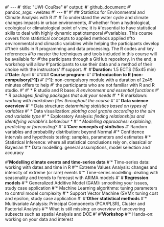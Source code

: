 #' ---
#' title: "UWI-CouRse"
#' output: 
#' github_document:
#' pandoc_args: -webtex
#' ---
#' 
#' ## Statistics for Environmental and Climate Analysis with R
#'
#'To understand the water cycle and climate changes impacts in urban environments, #'whether from a hydrological, ecological or climatological point of view, it is #'essential to have statistical skills to deal with highly dynamic spatiotemporal #'variables. This course covers from statistical concepts to applied methods applied #'to environmental and climactic variables while helping the participants develop #'their skills in R programming and data processing. The R codes and key references #'to master the techniques and tools included in this course will be available for #'the participans through a GitHub repository. In the end, a workshop will allow #'participants to use their data and a method of their choice with the instructors' #'support.
#'
#'**Duration:** 1.5 ECTS (15x45 min)
#'**Date**: April
#'
#'### **Course program:**
#'
#'**Introduction to R (non-compulsory[^1])**
#' [^1]: non-compulsory module with a duration of 2x45 minutes offers to help       #'       the participants who are not familiar with R and R studio.
#' 
#' * R studio and R base: *R environment and essential functions*
#' * R packages: *finding packages that suit your needs* 
#' * R markdown: *working with markdown files throughout the course*
#'
#' **Data science overview**
#' *	Data structure: *determining statistics based on types of variables*
#' *	Data visualization: *plotting cool graphs according to the aim and variable type* 
#' * Exploratory Analysis: *finding relationships and identifying variable's behaviour *
#' *	Modelling approaches: *explaining, predicting or forecasting?*
#'
#'**Core concepts of statistics** 
#'*	Random variables and probability distribution: beyond Normal
#'*	Confidence intervals and hypothesis testing: samples, parameters and estimates
#'*	Statistical Inference: where all statistical conclusions rely on, classical or Bayesian
#'*	Data modelling: general assumptions, model selection and accuracy 

#'**Modelling climate events and time-series data**
#'*	Time-series data: working with dates and time in R
#'*	Extreme Values Analysis: changes and intensity of extreme (or rare) events 
#'*	Time-series modelling: dealing with seasonality and trends to forecast with ARIMA models 
#'
#'**Regression models**
#'*	Generalized Additive Model (GAM): smoothing your issues, study case application
#'*	Machine Learning algorithms: tuning parameters to control model complexity
#'*	Support Vector Machine (SVM): tuning cost and epsilon, study case application
#'
#'**Other statistical methods**
#'*	Multivariate Analysis: Principal Components (PCA/PLSR), Cluster and Factorial Analysis 
#'*	What is still missing: an overview of uncovering subsects such as spatial Analysis and DOE
#'
#'**Workshop**
#'*	Hands-on: working on your data and interest 


